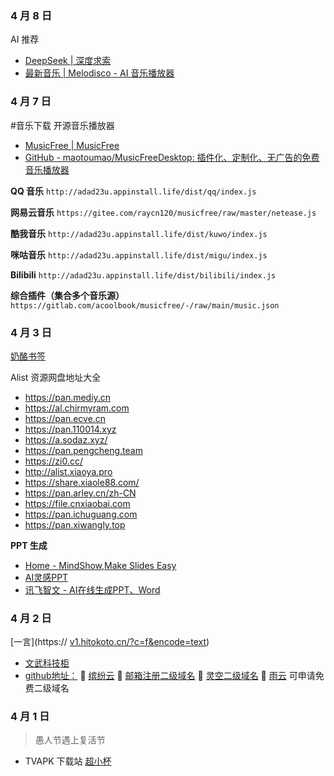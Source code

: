 
### 4 月 8 日
AI 推荐
- [DeepSeek | 深度求索](https://www.deepseek.com/)
- [最新音乐 | Melodisco - AI 音乐播放器](https://melodis.co/zh/newest)
### 4 月 7 日
#音乐下载
开源音乐播放器
- [MusicFree | MusicFree](https://musicfree.upup.fun/)
- [GitHub - maotoumao/MusicFreeDesktop: 插件化、定制化、无广告的免费音乐播放器](https://github.com/maotoumao/MusicFreeDesktop)

**QQ 音乐**
`http://adad23u.appinstall.life/dist/qq/index.js`

**网易云音乐**
`https://gitee.com/raycn120/musicfree/raw/master/netease.js`

**酷我音乐**
`http://adad23u.appinstall.life/dist/kuwo/index.js`

**咪咕音乐**
`http://adad23u.appinstall.life/dist/migu/index.js`

**Bilibili**
`http://adad23u.appinstall.life/dist/bilibili/index.js`

**综合插件（集合多个音乐源）**
`https://gitlab.com/acoolbook/musicfree/-/raw/main/music.json`



### 4 月 3 日
[奶酪书签](https://cqmzgg.lanzn.com/isdri1tr7efe)

Alist 资源网盘地址大全

- https://pan.mediy.cn
- https://al.chirmyram.com
- https://pan.ecve.cn
- https://pan.110014.xyz
- https://a.sodaz.xyz/
- https://pan.pengcheng.team
- https://zi0.cc/
- http://alist.xiaoya.pro
- https://share.xiaole88.com/
- https://pan.arley.cn/zh-CN
- https://file.cnxiaobai.com
- https://pan.ichuguang.com
- https://pan.xiwangly.top


**PPT 生成**
- [Home - MindShow,Make Slides Easy](https://www.mindshow.fun/#/home)
- [AI灵感PPT](https://www.lgppt.cn/)
- [讯飞智文 - AI在线生成PPT、Word](https://zhiwen.xfyun.cn/)

### 4 月 2 日
[一言](https:// [v1.hitokoto.cn/?c=f&encode=text](https://v1.hitokoto.cn/?c=f&encode=text))
- [文武科技柜](https://www.wangdu.site/)
- [github地址：](https://github.com/dongyubin)
🥇 [缤纷云](https://www.bitiful.com/)
🥇 [邮箱注册二级域名](https://desec.io/)
🥇 [灵空二级域名](https://www.lkdns.top/)
🥇 [雨云](https://www.rainyun.com/home) 可申请免费二级域名
### 4 月 1 日

> 愚人节遇上复活节

- TVAPK 下载站 [超小杯](https://www.rjcxb.com/category/apk/tvapk)

